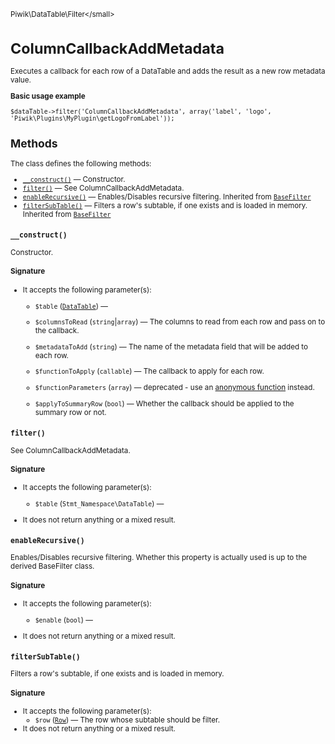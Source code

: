 <small>Piwik\DataTable\Filter\</small>

ColumnCallbackAddMetadata
=========================

Executes a callback for each row of a DataTable and adds the result as a new row metadata value.

**Basic usage example**

    $dataTable->filter('ColumnCallbackAddMetadata', array('label', 'logo', 'Piwik\Plugins\MyPlugin\getLogoFromLabel'));

Methods
-------

The class defines the following methods:

- [`__construct()`](#__construct) &mdash; Constructor.
- [`filter()`](#filter) &mdash; See ColumnCallbackAddMetadata.
- [`enableRecursive()`](#enablerecursive) &mdash; Enables/Disables recursive filtering. Inherited from [`BaseFilter`](../../../Piwik/DataTable/BaseFilter.md)
- [`filterSubTable()`](#filtersubtable) &mdash; Filters a row's subtable, if one exists and is loaded in memory. Inherited from [`BaseFilter`](../../../Piwik/DataTable/BaseFilter.md)

<a name="__construct" id="__construct"></a>
<a name="__construct" id="__construct"></a>
### `__construct()`

Constructor.

#### Signature

-  It accepts the following parameter(s):
    - `$table` ([`DataTable`](../../../Piwik/DataTable.md)) &mdash;
      
    - `$columnsToRead` (`string`|`array`) &mdash;
       The columns to read from each row and pass on to the callback.
    - `$metadataToAdd` (`string`) &mdash;
       The name of the metadata field that will be added to each row.
    - `$functionToApply` (`callable`) &mdash;
       The callback to apply for each row.
    - `$functionParameters` (`array`) &mdash;
       deprecated - use an [anonymous function](http://php.net/manual/en/functions.anonymous.php) instead.
    - `$applyToSummaryRow` (`bool`) &mdash;
       Whether the callback should be applied to the summary row or not.

<a name="filter" id="filter"></a>
<a name="filter" id="filter"></a>
### `filter()`

See ColumnCallbackAddMetadata.

#### Signature

-  It accepts the following parameter(s):
    - `$table` (`Stmt_Namespace\DataTable`) &mdash;
      
- It does not return anything or a mixed result.

<a name="enablerecursive" id="enablerecursive"></a>
<a name="enableRecursive" id="enableRecursive"></a>
### `enableRecursive()`

Enables/Disables recursive filtering. Whether this property is actually used
is up to the derived BaseFilter class.

#### Signature

-  It accepts the following parameter(s):
    - `$enable` (`bool`) &mdash;
      
- It does not return anything or a mixed result.

<a name="filtersubtable" id="filtersubtable"></a>
<a name="filterSubTable" id="filterSubTable"></a>
### `filterSubTable()`

Filters a row's subtable, if one exists and is loaded in memory.

#### Signature

-  It accepts the following parameter(s):
    - `$row` ([`Row`](../../../Piwik/DataTable/Row.md)) &mdash;
       The row whose subtable should be filter.
- It does not return anything or a mixed result.


